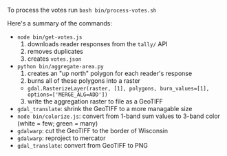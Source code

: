 To process the votes run `bash bin/process-votes.sh`

Here's a summary of the commands:
* `node bin/get-votes.js`
  1. downloads reader responses from the `tally/` API
  2. removes duplicates
  3. creates `votes.json`
* `python bin/aggregate-area.py`
  1. creates an "up north" polygon for each reader's response
  2. burns all of these polygons into a raster
    * `gdal.RasterizeLayer(raster, [1], polygons, burn_values=[1], options=['MERGE_ALG=ADD'])`
  3. write the aggregation raster to file as a GeoTIFF
* `gdal_translate`: shrink the GeoTIFF to a more managable size
* `node bin/colorize.js`: convert from 1-band sum values to 3-band color (white = few; green = many)
* `gdalwarp`: cut the GeoTIFF to the border of Wisconsin
* `gdalwarp`: reproject to mercator
* `gdal_translate`: convert from GeoTIFF to PNG

